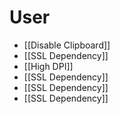 # User

* [[Disable Clipboard]]
* [[SSL Dependency]]
* [[High DPI]]
* [[SSL Dependency]]
* [[SSL Dependency]]
* [[SSL Dependency]]